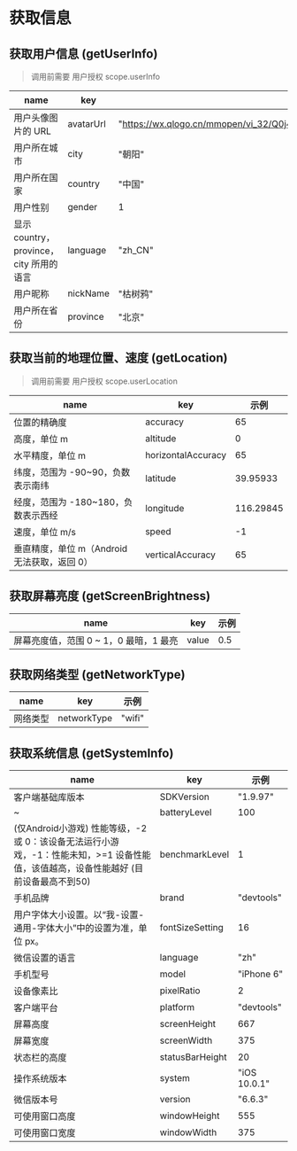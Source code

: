 
# 获取信息

## 获取用户信息 (getUserInfo)

> 调用前需要 用户授权 scope.userInfo

| name                                    | key       | 示例                                                                                                                               |
| --------------------------------------- | --------- | ---------------------------------------------------------------------------------------------------------------------------------- |
| 用户头像图片的 URL                      | avatarUrl | "https://wx.qlogo.cn/mmopen/vi_32/Q0j4TwGTfTIeTbiaxRAOWlJrE33lngGfuMMZoY2U69KNP4pJqGfsd8wgu3iciaaCTdnFBuNoicGf8ib5bqenE0ffFfQ/132" |
| 用户所在城市                            | city      | "朝阳"                                                                                                                             |
| 用户所在国家                            | country   | "中国"                                                                                                                             |
| 用户性别                                | gender    | 1                                                                                                                                  |
| 显示 country，province，city 所用的语言 | language  | "zh_CN"                                                                                                                            |
| 用户昵称                                | nickName  | "枯树鸦"                                                                                                                           |
| 用户所在省份                            | province  | "北京"                                                                                                                             |


## 获取当前的地理位置、速度 (getLocation)

> 调用前需要 用户授权 scope.userLocation

| name                                         | key                | 示例      |
| -------------------------------------------- | ------------------ | --------- |
| 位置的精确度                                 | accuracy           | 65        |
| 高度，单位 m                                 | altitude           | 0         |
| 水平精度，单位 m                             | horizontalAccuracy | 65        |
| 纬度，范围为 -90~90，负数表示南纬            | latitude           | 39.95933  |
| 经度，范围为 -180~180，负数表示西经          | longitude          | 116.29845 |
| 速度，单位 m/s                               | speed              | -1        |
| 垂直精度，单位 m（Android 无法获取，返回 0） | verticalAccuracy   | 65        |

## 获取屏幕亮度 (getScreenBrightness)

| name                                   | key   | 示例 |
| -------------------------------------- | ----- | ---- |
| 屏幕亮度值，范围 0 ~ 1，0 最暗，1 最亮 | value | 0.5  |

## 获取网络类型 (getNetworkType)

| name     | key         | 示例   |
| -------- | ----------- | ------ |
| 网络类型 | networkType | "wifi" |

## 获取系统信息 (getSystemInfo)

| name                                                                                                                                 | key             | 示例         |
| ------------------------------------------------------------------------------------------------------------------------------------ | --------------- | ------------ |
| 客户端基础库版本                                                                                                                     | SDKVersion      | "1.9.97"     |
| ~                                                                                                                                    | batteryLevel    | 100          |
| (仅Android小游戏) 性能等级，-2 或 0：该设备无法运行小游戏，-1：性能未知，>=1 设备性能值，该值越高，设备性能越好 (目前设备最高不到50) | benchmarkLevel  | 1            |
| 手机品牌                                                                                                                             | brand           | "devtools"   |
| 用户字体大小设置。以“我-设置-通用-字体大小”中的设置为准，单位 px。                                                                 | fontSizeSetting | 16           |
| 微信设置的语言                                                                                                                       | language        | "zh"         |
| 手机型号                                                                                                                             | model           | "iPhone 6"   |
| 设备像素比                                                                                                                           | pixelRatio      | 2            |
| 客户端平台                                                                                                                           | platform        | "devtools"   |
| 屏幕高度                                                                                                                             | screenHeight    | 667          |
| 屏幕宽度                                                                                                                             | screenWidth     | 375          |
| 状态栏的高度                                                                                                                         | statusBarHeight | 20           |
| 操作系统版本                                                                                                                         | system          | "iOS 10.0.1" |
| 微信版本号                                                                                                                           | version         | "6.6.3"      |
| 可使用窗口高度                                                                                                                       | windowHeight    | 555          |
| 可使用窗口宽度                                                                                                                       | windowWidth     | 375          |